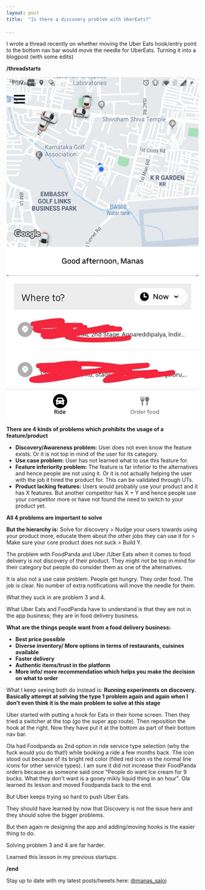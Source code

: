 ```yaml
---
layout: post
title:  "Is there a discovery problem with UberEats?"

---
```

I wrote a thread recently on whether moving the Uber Eats hook/entry point to the bottom nav bar would move the needle for UberEats. Turning it into a blogpost (with some edits)

**/threadstarts**

![UberEats in bottom nav bar](/assets/img/uber_eats.png)


**There are 4 kinds of problems which prohibits the usage of a feature/product**
 + **Discovery/Awareness problem:** User does not even know the feature exists. Or it is not top in mind of the user for its category.
 + **Use case problem:** User has not learned what to use this feature for.
 + **Feature inferiority problem:** The feature is far inferior to the alternatives and hence people are not using it. Or it is not actually helping the user with the job it hired the product for. This can be validated through UTs.
 + **Product lacking features:** Users would probably use your product and it has X features. But another competitor has X + Y and hence people use your competitor more or have not found the need to switch to your product yet.

**All 4 problems are important to solve**

**But the hierarchy is:** Solve for discovery > Nudge your users towards using your product more, educate them about the other jobs they can use it for > Make sure your core product does not suck > Build Y.

The problem with FoodPanda and Uber /Uber Eats when it comes to food delivery is not discovery of their product. They might not be top in mind for their category but people do consider them as one of the alternatives.

It is also not a use case problem. People get hungry. They order food. The job is clear. No number of extra notifications will move the needle for them.

What they suck in are problem 3 and 4.

What Uber Eats and FoodPanda have to understand is that they are not in the app business; they are in food delivery business.

**What are the things people want from a food delivery business:**

 + **Best price possible**
 + **Diverse inventory/ More options in terms of restaurants, cuisines available**
 + **Faster delivery**
 + **Authentic items/trust in the platform**
 + **More info/ more recommendation which helps you make the decision on what to order**

What I keep seeing both do instead is: **Running experiments on discovery. Basically attempt at solving the type 1 problem again and again when I don't even think it is the main problem to solve at this stage**

Uber started with putting a hook for Eats in their home screen. Then they tried a switcher at the top (go the super app route). Then reposition the hook at the right. Now they have put it at the bottom as part of their bottom nav bar.

Ola had Foodpanda as 2nd option in ride service type selection (why the fuck would you do that!) while booking a ride a few months back. The icon stood out because of its bright red color (filled red icon vs the normal line icons for other service types). I am sure it did not increase their FoodPanda orders because as someone said once "People do want Ice cream for 9 bucks. What they don't want is a gooey mikly liquid thing in an hour". Ola learned its lesson and moved Foodpanda back to the end.

But Uber keeps trying so hard to push Uber Eats.

They should have learned by now that Discovery is not the issue here and they should solve the bigger problems.

But then again re designing the app and adding/moving hooks is the easier thing to do.

Solving problem 3 and 4 are far harder.

Learned this lesson in my previous startups.

**/end**


Stay up to date with my latest posts/tweets here: [@manas_saloi](http://twitter.com/manas_saloi)

